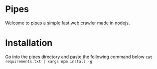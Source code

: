# Pipes
Welcome to pipes a simple fast web crawler made in nodejs.

# Installation

Go into the pipes directory and paste the following command below
`cat requirements.txt | xargs npm install -g`
